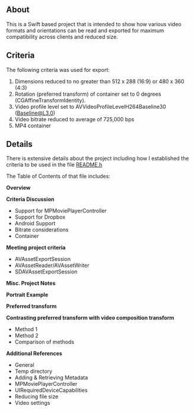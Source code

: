 
## About

This is a Swift based project that is intended to show how various video formats and orientations can be
read and exported for maximum compatibility across clients and reduced size.

## Criteria

The following criteria was used for export:
 
  1. Dimensions reduced to no greater than 512 x 288 (16:9) or 480 x 360 (4:3)
  2. Rotation (preferred transform) of container set to 0 degrees (CGAffineTransformIdentity).
  3. Video profile level set to AVVideoProfileLevelH264Baseline30 (Baseline@L3.0)
  4. Video bitrate reduced to average of 725,000 bps
  5. MP4 container
  
## Details

There is extensive details about the project including how I established the criteria to be used in the file
[README.h](https://github.com/scottcarter/VideoExport/blob/master/VideoExport/README.h)

The Table of Contents of that file includes:

**Overview**
  
**Criteria Discussion**
- Support for MPMoviePlayerController
- Support for Dropbox
- Android Support
- Bitrate considerations
- Container
  
**Meeting project criteria**
- AVAssetExportSession
- AVAssetReader/AVAssetWriter
- SDAVAssetExportSession
  
**Misc. Project Notes**
  
**Portrait Example**
  
**Preferred transform**
  
**Contrasting preferred transform with video composition transform**
- Method 1
- Method 2
- Comparison of methods
  
**Additional References**
- General
- Temp directory
- Adding & Retrieving Metadata
- MPMoviePlayerController
- UIRequiredDeviceCapabilities
- Reducing file size
- Video settings
  
  
